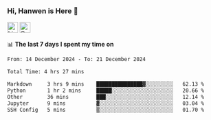 ### Hi, Hanwen is Here 👋
<p>
	<a href="https://www.linkedin.com/in/liu-hanwen/"><img src="https://img.shields.io/badge/@hanwen-0A66C2?style=flat&logo=LinkedIn&logoColor=white" alt="Linkedin"  height="25px"/></a> 
	<a href="https://scholar.google.com/citations?user=HDF0su0AAAAJ"><img src="https://img.shields.io/badge/scholar-4385FE.svg?&style=plastic&logo=google-scholar&logoColor=white" alt="Google Scholar" height="25px"> </a>
</p>

📊 **The last 7 days I spent my time on** 
<!--START_SECTION:waka-->

```txt
From: 14 December 2024 - To: 21 December 2024

Total Time: 4 hrs 27 mins

Markdown     3 hrs 9 mins    ███████████████▓░░░░░░░░░   62.13 %
Python       1 hr 2 mins     █████░░░░░░░░░░░░░░░░░░░░   20.66 %
Other        36 mins         ███░░░░░░░░░░░░░░░░░░░░░░   12.14 %
Jupyter      9 mins          ▓░░░░░░░░░░░░░░░░░░░░░░░░   03.04 %
SSH Config   5 mins          ▒░░░░░░░░░░░░░░░░░░░░░░░░   01.70 %
```

<!--END_SECTION:waka-->


<!--
**david990917/david990917** is a ✨ _special_ ✨ repository because its `README.md` (this file) appears on your GitHub profile.

Here are some ideas to get you started:

- 🔭 I’m currently working on ...
- 🌱 I’m currently learning ...
- 👯 I’m looking to collaborate on ...
- 🤔 I’m looking for help with ...
- 💬 Ask me about ...
- 📫 How to reach me: ...
- 😄 Pronouns: ...
- ⚡ Fun fact: ...
-->
